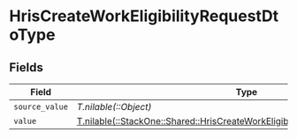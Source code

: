# HrisCreateWorkEligibilityRequestDtoType


## Fields

| Field                                                                                                                                                    | Type                                                                                                                                                     | Required                                                                                                                                                 | Description                                                                                                                                              |
| -------------------------------------------------------------------------------------------------------------------------------------------------------- | -------------------------------------------------------------------------------------------------------------------------------------------------------- | -------------------------------------------------------------------------------------------------------------------------------------------------------- | -------------------------------------------------------------------------------------------------------------------------------------------------------- |
| `source_value`                                                                                                                                           | *T.nilable(::Object)*                                                                                                                                    | :heavy_minus_sign:                                                                                                                                       | N/A                                                                                                                                                      |
| `value`                                                                                                                                                  | [T.nilable(::StackOne::Shared::HrisCreateWorkEligibilityRequestDtoSchemasValue)](../../models/shared/hriscreateworkeligibilityrequestdtoschemasvalue.md) | :heavy_minus_sign:                                                                                                                                       | N/A                                                                                                                                                      |